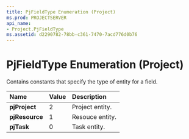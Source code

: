 ```yaml
---
title: PjFieldType Enumeration (Project)
ms.prod: PROJECTSERVER
api_name:
- Project.PjFieldType
ms.assetid: d2290782-78bb-c361-7470-7acd776d0b76
---
```



# PjFieldType Enumeration (Project)

Contains constants that specify the type of entity for a field.



|**Name**|**Value**|**Description**|
|:-----|:-----|:-----|
|**pjProject**|2|Project entity.|
|**pjResource**|1|Resouce entity.|
|**pjTask**|0|Task entity.|

